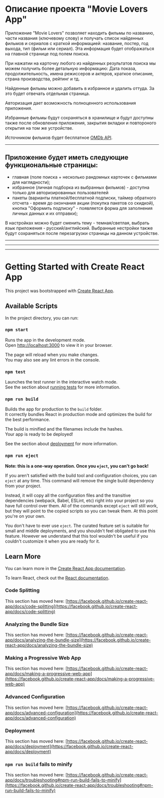 # Описание проекта "Movie Lovers App"

Приложение "Movie Lovers" позволяет находить фильмы по названию, части названия (ключевому слову) и получать список найденных фильмов и сериалов с краткой информацией: название, постер, год выхода, тип (фильм или сериал). Эта информация будет отображаться на главной странице под полем поиска.

При нажатии на карточку любого из найденных результатов поиска мы можем получить более детальную информацию: Дата показа, продолжительность, имена режиссеров и актеров, краткое описание, страна производства, рейтинг и тд.

Найденные фильмы можно добавить в избранное и удалить оттуда. За это будет отвечать отдельная страница.

Авторизация дает возможность полноценного использования приложения.

Избранные фильмы будут сохраняться в хранилище и будут доступны также после обновления приложения, закрытия вкладки и повтороного открытия на том же устройстве.

Источником фильмов будет бесплатное [OMDb API](http://www.omdbapi.com/).
___

## Приложение будет иметь следующие функциональные страницы:

- главная (поле поиска + несколько рандомных карточек с фильмами для наглядности);
- избранное (личная подборка из выбранных фильмов) - доступна только для авторизированных пользователей
- пакеты (варианты платной/бесплатной подписки, таймер обратного отсчета - время до окончания акции (покупка пакетов со скидкой), кнопка "Оформить подписку" - появляется форма для заполнения личных данных и их отправки);

В настройках можно будет сменить тему - темная/светлая, выбрать язык приложения - русский/английский. Выбранные нестройки также будут сохраняться после перезагрузки страницы на данном устройстве.

___
___
___

# Getting Started with Create React App

This project was bootstrapped with [Create React App](https://github.com/facebook/create-react-app).

## Available Scripts

In the project directory, you can run:

### `npm start`

Runs the app in the development mode.\
Open [http://localhost:3000](http://localhost:3000) to view it in your browser.

The page will reload when you make changes.\
You may also see any lint errors in the console.

### `npm test`

Launches the test runner in the interactive watch mode.\
See the section about [running tests](https://facebook.github.io/create-react-app/docs/running-tests) for more information.

### `npm run build`

Builds the app for production to the `build` folder.\
It correctly bundles React in production mode and optimizes the build for the best performance.

The build is minified and the filenames include the hashes.\
Your app is ready to be deployed!

See the section about [deployment](https://facebook.github.io/create-react-app/docs/deployment) for more information.

### `npm run eject`

**Note: this is a one-way operation. Once you `eject`, you can't go back!**

If you aren't satisfied with the build tool and configuration choices, you can `eject` at any time. This command will remove the single build dependency from your project.

Instead, it will copy all the configuration files and the transitive dependencies (webpack, Babel, ESLint, etc) right into your project so you have full control over them. All of the commands except `eject` will still work, but they will point to the copied scripts so you can tweak them. At this point you're on your own.

You don't have to ever use `eject`. The curated feature set is suitable for small and middle deployments, and you shouldn't feel obligated to use this feature. However we understand that this tool wouldn't be useful if you couldn't customize it when you are ready for it.

## Learn More

You can learn more in the [Create React App documentation](https://facebook.github.io/create-react-app/docs/getting-started).

To learn React, check out the [React documentation](https://reactjs.org/).

### Code Splitting

This section has moved here: [https://facebook.github.io/create-react-app/docs/code-splitting](https://facebook.github.io/create-react-app/docs/code-splitting)

### Analyzing the Bundle Size

This section has moved here: [https://facebook.github.io/create-react-app/docs/analyzing-the-bundle-size](https://facebook.github.io/create-react-app/docs/analyzing-the-bundle-size)

### Making a Progressive Web App

This section has moved here: [https://facebook.github.io/create-react-app/docs/making-a-progressive-web-app](https://facebook.github.io/create-react-app/docs/making-a-progressive-web-app)

### Advanced Configuration

This section has moved here: [https://facebook.github.io/create-react-app/docs/advanced-configuration](https://facebook.github.io/create-react-app/docs/advanced-configuration)

### Deployment

This section has moved here: [https://facebook.github.io/create-react-app/docs/deployment](https://facebook.github.io/create-react-app/docs/deployment)

### `npm run build` fails to minify

This section has moved here: [https://facebook.github.io/create-react-app/docs/troubleshooting#npm-run-build-fails-to-minify](https://facebook.github.io/create-react-app/docs/troubleshooting#npm-run-build-fails-to-minify)
